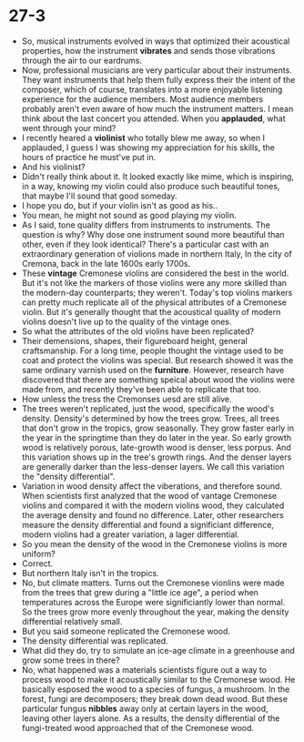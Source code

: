 # 27-3

+ So, musical instruments evolved in ways that optimized their acoustical properties, how the instrument **vibrates** and sends those vibrations through the air to our eardrums.
+ Now, professional musicians are very particular about their instruments. They want instruments that help them fully express their the intent of the composer, which of course, translates into a more enjoyable listening experience for the audience members. Most audience members probably aren't even aware of how much the instrument matters. I mean think about the last concert you attended. When you **applauded**, what went through your mind?
+ I recently heared a **violinist** who totally blew me away, so when I applauded, I guess I was showing my appreciation for his skills, the hours of practice he must've put in.
+ And his violinist?
+ Didn't really think about it. It looked exactly like mime, which is inspiring, in a way, knowing my violin could also produce such beautiful tones, that maybe I'll sound that good someday.
+ I hope you do, but if your violin isn't as good as his..
+ You mean, he might not sound as good playing my violin.
+ As I said, tone quality differs from instruments to instruments. The question is why? Why dose one instrument sound more beautiful than other, even if they look identical? There's a particular cast with an extraordinary generation of violions made in northern Italy, In the city of Cremona, back in the late 1600s early 1700s.
+ These **vintage** Cremonese violins are considered the best in the world. But it's not like the markers of those violins were any more skilled than the modern-day counterparts; they weren't. Today's top violins markers can pretty much replicate all of the physical attributes of a Cremonese violin. But it's generally thought that the acoustical quality of modern violins doesn't live up to the quality of the vintage ones.
+ So what the attributes of the old violins have been replicated?
+ Their demensions, shapes, their figureboard height, general craftsmanship. For a long time, people thought the vintage used to be coat and protect the violins was special. But research showed it was the same ordinary varnish used on the **furniture**. However, research have discovered that there are something speical about wood  the violins were made from, and recently they've been able to replicate that too.
+ How unless the tress the Cremonses uesd are still alive.
+ The trees weren't replicated, just the wood, specifically the wood's density. Density's determined by how the trees grow. Trees, all trees that don't grow in the tropics, grow seasonally. They grow faster early in the year in the springtime than they do later in the year. So early growth wood is relatively porous, late-growth wood is denser, less porpus. And this variation shows up in the tree's growth rings. And the denser layers are generally darker than the less-denser layers. We call this variation the "density differential".
+ Variation in wood density affect the viberations, and therefore sound. When scientists first analyzed that the wood of vantage Cremonese violins and compared it with the modern violins wood, they calculated the average density and found no difference. Later, other researchers measure the density differential and found a significiant difference, modern violins had a greater variation, a lager differential.
+ So you mean the density of the wood in the Cremonese violins is more uniform?
+ Correct.
+ But northern Italy isn't in the tropics.
+ No, but climate matters. Turns out the Cremonese vionlins were made from the trees that grew during a "little ice age", a period when temperatures across the Europe were significiantly lower than normal. So the trees grow more evenly throughout the year, making the density differential relatively small.
+ But you said someone replicated the Cremonese wood.
+ The density differential was replicated.
+ What did they do, try to simulate an ice-age climate in a greenhouse and grow some trees in there?
+ No, what happened was a materials scientists figure out a way to process wood to make it acoustically similar to the Cremonese wood. He basically esposed the wood to a species of fungus, a mushroom. In the forest, fungi are decomposers; they break down dead wood. But these particular fungus **nibbles** away only at certain layers in the wood, leaving other layers alone. As a results, the density differential of the fungi-treated wood approached that of the Cremonese wood.